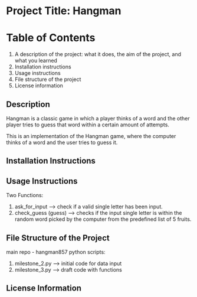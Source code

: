 # Project Title: Hangman

# Table of Contents
1. A description of the project: what it does, the aim of the project, and what you learned
2. Installation instructions
3. Usage instructions
4. File structure of the project
5. License information

## Description
Hangman is a classic game in which a player thinks of a word and the other player tries to guess that word within a certain amount of attempts.

This is an implementation of the Hangman game, where the computer thinks of a word and the user tries to guess it. 

## Installation Instructions

## Usage Instructions

Two Functions: 
1. ask_for_input --> check if a valid single letter has been input.
2. check_guess (guess) --> checks if the input single letter is within the random word picked by the computer from the predefined list of 5 fruits.

## File Structure of the Project
main repo - hangman857
python scripts:
1. milestone_2.py --> initial code for data input
2. milestone_3.py --> draft code with functions

## License Information
